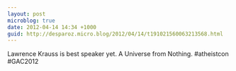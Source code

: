 ```yaml
---
layout: post
microblog: true
date: 2012-04-14 14:34 +1000
guid: http://desparoz.micro.blog/2012/04/14/t191021560063213568.html
---
```

Lawrence Krauss is best speaker yet. A Universe from Nothing. #atheistcon #GAC2012
